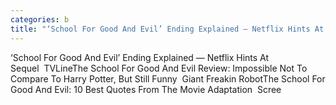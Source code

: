 ```yaml
---
categories: b
title: "‘School For Good And Evil’ Ending Explained — Netflix Hints At Sequel  TVLine"
---
```

‘School For Good And Evil’ Ending Explained — Netflix Hints At Sequel&nbsp;&nbsp;TVLineThe School For Good And Evil Review: Impossible Not To Compare To Harry Potter, But Still Funny&nbsp;&nbsp;Giant Freakin RobotThe School For Good And Evil: 10 Best Quotes From The Movie Adaptation&nbsp;&nbsp;Scree